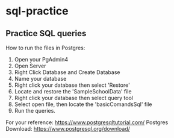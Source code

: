 # sql-practice

## Practice SQL queries

How to run the files in Postgres:

1. Open your PgAdmin4
2. Open Server
3. Right Click Database and Create Database
4. Name your database
5. Right click your database then select 'Restore'
6. Locate and restore the 'SampleSchoolData' file
7. Right click your database then select query tool
8. Select open file, then locate the 'basicComandsSql' file
9. Run the queries.

For your reference: https://www.postgresqltutorial.com/
Postgres Download: https://www.postgresql.org/download/
